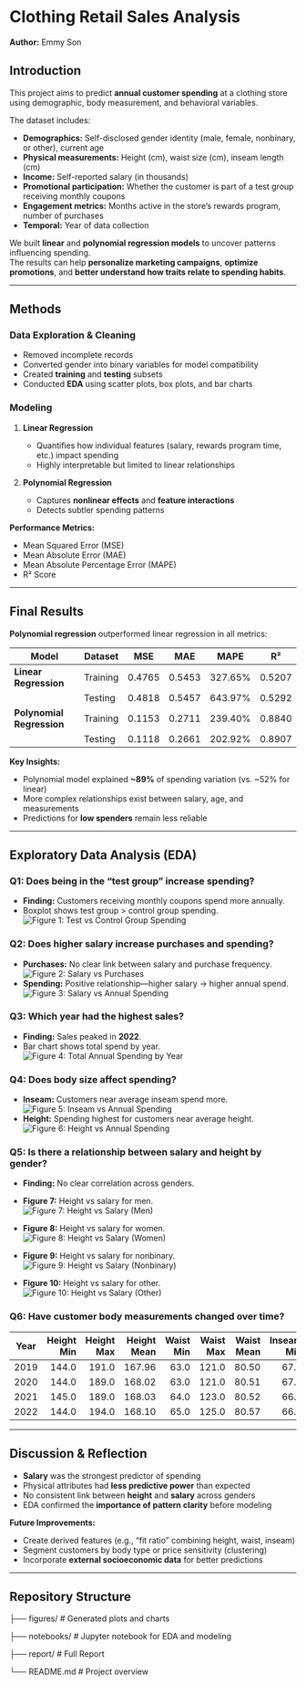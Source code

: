 # Clothing Retail Sales Analysis

**Author:** Emmy Son  

## Introduction
This project aims to predict **annual customer spending** at a clothing store using demographic, body measurement, and behavioral variables.  

The dataset includes:  
- **Demographics:** Self-disclosed gender identity (male, female, nonbinary, or other), current age  
- **Physical measurements:** Height (cm), waist size (cm), inseam length (cm)  
- **Income:** Self-reported salary (in thousands)  
- **Promotional participation:** Whether the customer is part of a test group receiving monthly coupons  
- **Engagement metrics:** Months active in the store’s rewards program, number of purchases  
- **Temporal:** Year of data collection  

We built **linear** and **polynomial regression models** to uncover patterns influencing spending.  
The results can help **personalize marketing campaigns**, **optimize promotions**, and **better understand how traits relate to spending habits**.

---

## Methods
### Data Exploration & Cleaning
- Removed incomplete records
- Converted gender into binary variables for model compatibility
- Created **training** and **testing** subsets
- Conducted **EDA** using scatter plots, box plots, and bar charts

### Modeling
1. **Linear Regression**
   - Quantifies how individual features (salary, rewards program time, etc.) impact spending
   - Highly interpretable but limited to linear relationships

2. **Polynomial Regression**
   - Captures **nonlinear effects** and **feature interactions**
   - Detects subtler spending patterns

**Performance Metrics:**  
- Mean Squared Error (MSE)  
- Mean Absolute Error (MAE)  
- Mean Absolute Percentage Error (MAPE)  
- R² Score  

---

## Final Results
**Polynomial regression** outperformed linear regression in all metrics:

| Model                    | Dataset       | MSE     | MAE     | MAPE    | R²     |
|--------------------------|--------------|---------|---------|---------|--------|
| **Linear Regression**    | Training     | 0.4765  | 0.5453  | 327.65% | 0.5207 |
|                          | Testing      | 0.4818  | 0.5457  | 643.97% | 0.5292 |
| **Polynomial Regression**| Training     | 0.1153  | 0.2711  | 239.40% | 0.8840 |
|                          | Testing      | 0.1118  | 0.2661  | 202.92% | 0.8907 |

**Key Insights:**
- Polynomial model explained **~89%** of spending variation (vs. ~52% for linear)
- More complex relationships exist between salary, age, and measurements
- Predictions for **low spenders** remain less reliable

---

## Exploratory Data Analysis (EDA)

### **Q1:** Does being in the “test group” increase spending?
- **Finding:** Customers receiving monthly coupons spend more annually.
- Boxplot shows test group > control group spending.
![Figure 1: Test vs Control Group Spending](figures/figure1.png)

### **Q2:** Does higher salary increase purchases and spending?
- **Purchases:** No clear link between salary and purchase frequency.
![Figure 2: Salary vs Purchases](figures/figure2.png)
- **Spending:** Positive relationship—higher salary → higher annual spend.
![Figure 3: Salary vs Annual Spending](figures/figure3.png)

### **Q3:** Which year had the highest sales?
- **Finding:** Sales peaked in **2022**.
- Bar chart shows total spend by year.
![Figure 4: Total Annual Spending by Year](figures/figure4.png)

### **Q4:** Does body size affect spending?
- **Inseam:** Customers near average inseam spend more.
![Figure 5: Inseam vs Annual Spending](figures/figure5.png)
- **Height:** Spending highest for customers near average height.
![Figure 6: Height vs Annual Spending](figures/figure6.png)

### **Q5:** Is there a relationship between salary and height by gender?
- **Finding:** No clear correlation across genders.
- **Figure 7:** Height vs salary for men.  
![Figure 7: Height vs Salary (Men)](figures/figure7.png)

- **Figure 8:** Height vs salary for women.  
![Figure 8: Height vs Salary (Women)](figures/figure8.png)

- **Figure 9:** Height vs salary for nonbinary.  
![Figure 9: Height vs Salary (Nonbinary)](figures/figure9.png)

- **Figure 10:** Height vs salary for other.  
![Figure 10: Height vs Salary (Other)](figures/figure10.png)

### **Q6:** Have customer body measurements changed over time?
| Year | Height Min | Height Max | Height Mean | Waist Min | Waist Max | Waist Mean | Inseam Min | Inseam Max | Inseam Mean |
|------|-----------:|-----------:|------------:|----------:|----------:|-----------:|-----------:|-----------:|------------:|
| 2019 | 144.0      | 191.0      | 167.96      | 63.0      | 121.0     | 80.50      | 67.0       | 81.0       | 73.99       |
| 2020 | 144.0      | 189.0      | 168.02      | 63.0      | 121.0     | 80.51      | 67.0       | 81.0       | 74.00       |
| 2021 | 145.0      | 189.0      | 168.03      | 64.0      | 123.0     | 80.52      | 66.0       | 83.0       | 73.99       |
| 2022 | 144.0      | 194.0      | 168.10      | 65.0      | 125.0     | 80.57      | 66.0       | 81.0       | 74.04       |

---

## Discussion & Reflection
- **Salary** was the strongest predictor of spending  
- Physical attributes had **less predictive power** than expected  
- No consistent link between **height** and **salary** across genders  
- EDA confirmed the **importance of pattern clarity** before modeling  

**Future Improvements:**
- Create derived features (e.g., “fit ratio” combining height, waist, inseam)  
- Segment customers by body type or price sensitivity (clustering)  
- Incorporate **external socioeconomic data** for better predictions  

---

## Repository Structure

├── figures/ # Generated plots and charts

├── notebooks/ # Jupyter notebook for EDA and modeling

├── report/ # Full Report

└── README.md # Project overview

